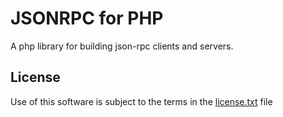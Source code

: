 JSONRPC for PHP
==============
A php library for building json-rpc clients and servers.

License
-------
Use of this software is subject to the terms in the [license.txt](license.txt) file
